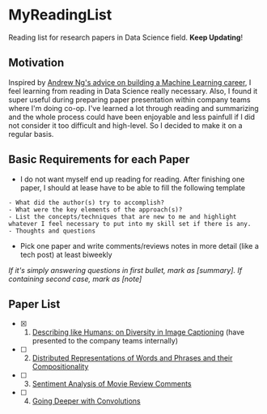 # MyReadingList
Reading list for research papers in Data Science field. **Keep Updating**!

## Motivation

Inspired by [Andrew Ng's advice on building a Machine Learning career](https://blog.usejournal.com/advice-on-building-a-machine-learning-career-and-reading-research-papers-by-prof-andrew-ng-f90ac99a0182), I feel learning from reading in Data Science really necessary. Also, I found it super useful during preparing paper presentation within company teams where I'm doing co-op. I've learned a lot through reading and summarizing and the whole process could have been enjoyable and less painfull if I did not consider it too difficult and high-level. So I decided to make it on a regular basis. 


## Basic Requirements for each Paper

 * I do not want myself end up reading for reading. After finishing one paper, I should at lease have to be able to fill the following template 

```
- What did the author(s) try to accomplish?
- What were the key elements of the approach(s)?
- List the concepts/techniques that are new to me and highlight whatever I feel necessary to put into my skill set if there is any.
- Thoughts and questions
```

 * Pick one paper and write comments/reviews notes in more detail (like a tech post) at least biweekly

*If it's simply answering questions in first bullet, mark as [summary]. If containing second case, mark as [note]* 

## Paper List

- [x] 1. [Describing like Humans: on Diversity in Image Captioning](http://visal.cs.cityu.edu.hk/static/pubs/conf/cvpr19-diversecap.pdf) (have presented to the company teams internally)
- [ ] 2. [Distributed Representations of Words and Phrases and their Compositionality](https://papers.nips.cc/paper/5021-distributed-representations-of-words-and-phrases-and-their-compositionality.pdf) 
- [ ] 3. [Sentiment Analysis of Movie Review Comments](https://pdfs.semanticscholar.org/cbad/1c16d8270f1f1ecd542518ee933922bd647c.pdf)
- [ ] 4. [Going Deeper with Convolutions](http://www.cs.unc.edu/~wliu/papers/GoogLeNet.pdf)






